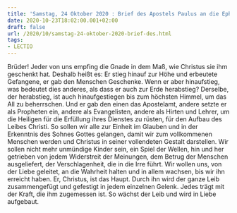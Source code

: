 ```yaml
---
title: 'Samstag, 24 Oktober 2020 : Brief des Apostels Paulus an die Epheser 4,7-16.'
date: 2020-10-23T18:02:00.001+02:00
draft: false
url: /2020/10/samstag-24-oktober-2020-brief-des.html
tags: 
- LECTIO
---
```


Brüder! Jeder von uns empfing die Gnade in dem Maß, wie Christus sie ihm geschenkt hat. Deshalb heißt es: Er stieg hinauf zur Höhe und erbeutete Gefangene, er gab den Menschen Geschenke. Wenn er aber hinaufstieg, was bedeutet dies anderes, als dass er auch zur Erde herabstieg? Derselbe, der herabstieg, ist auch hinaufgestiegen bis zum höchsten Himmel, um das All zu beherrschen. Und er gab den einen das Apostelamt, andere setzte er als Propheten ein, andere als Evangelisten, andere als Hirten und Lehrer, um die Heiligen für die Erfüllung ihres Dienstes zu rüsten, für den Aufbau des Leibes Christi. So sollen wir alle zur Einheit im Glauben und in der Erkenntnis des Sohnes Gottes gelangen, damit wir zum vollkommenen Menschen werden und Christus in seiner vollendeten Gestalt darstellen. Wir sollen nicht mehr unmündige Kinder sein, ein Spiel der Wellen, hin und her getrieben von jedem Widerstreit der Meinungen, dem Betrug der Menschen ausgeliefert, der Verschlagenheit, die in die Irre führt. Wir wollen uns, von der Liebe geleitet, an die Wahrheit halten und in allem wachsen, bis wir ihn erreicht haben. Er, Christus, ist das Haupt. Durch ihn wird der ganze Leib zusammengefügt und gefestigt in jedem einzelnen Gelenk. Jedes trägt mit der Kraft, die ihm zugemessen ist. So wächst der Leib und wird in Liebe aufgebaut.